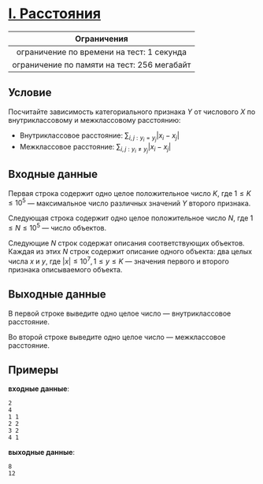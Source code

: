 # [I. Расстояния](I.java)

| Ограничения                                 |
|:-------------------------------------------:|
| ограничение по времени на тест: 1 секунда   |
| ограничение по памяти на тест: 256 мегабайт |

## Условие

Посчитайте зависимость категориального признака $Y$ от числового $X$ по внутриклассовому и межклассовому расстоянию:

* Внутриклассовое расстояние: $\sum_{i, j : y_{i} = y_{j}}{\left|x_{i} - x_{j}\right|}$
* Межклассовое расстояние: $\sum_{i, j : y_{i} \neq y_{j}}{\left|x_{i} - x_{j}\right|}$

## Входные данные

Первая строка содержит одно целое положительное число $K$, где $1 \leqslant K \leqslant 10^{5}$ — максимальное число различных значений $Y$ второго признака.

Следующая строка содержит одно целое положительное число $N$, где $1 \leqslant N \leqslant 10^{5}$ — число объектов.

Следующие $N$ строк содержат описания соответствующих объектов. Каждая из этих $N$ строк содержит описание одного объекта: два целых числа $x$ и $y$, где $|x| \leqslant 10^{7}, 1 \leqslant y \leqslant K$ — значения первого и второго признака описываемого объекта.

## Выходные данные

В первой строке выведите одно целое число — внутриклассовое расстояние.

Во второй строке выведите одно целое число — межклассовое расстояние.

## Примеры

**входные данные**:

```text
2
4
1 1
2 2
3 2
4 1
```

**выходные данные**:

```text
8
12
```

